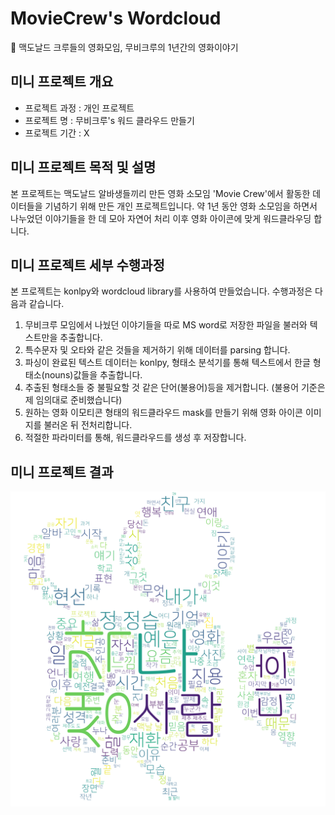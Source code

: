 # MovieCrew's Wordcloud
🎥 맥도날드 크루들의 영화모임, 무비크루의 1년간의 영화이야기

## 미니 프로젝트 개요
- 프로젝트 과정 : 개인 프로젝트
- 프로젝트 명 : 무비크루's 워드 클라우드 만들기
- 프로젝트 기간 : X

## 미니 프로젝트 목적 및 설명
본 프로젝트는 맥도날드 알바생들끼리 만든 영화 소모임 'Movie Crew'에서 활동한 데이터들을 기념하기 위해 만든 개인 프로젝트입니다. 약 1년 동안 영화 소모임을 하면서 나누었던 이야기들을 한 데 모아 자연어 처리 이후 영화 아이콘에 맞게 워드클라우딩 합니다.


## 미니 프로젝트 세부 수행과정
본 프로젝트는 konlpy와 wordcloud library를 사용하여 만들었습니다. 수행과정은 다음과 같습니다.

1. 무비크루 모임에서 나눴던 이야기들을 따로 MS word로 저장한 파일을 불러와 텍스트만을 추출합니다.
2. 특수문자 및 오타와 같은 것들을 제거하기 위해 데이터를 parsing 합니다.
3. 파싱이 완료된 텍스트 데이터는 konlpy, 형태소 분석기를 통해 텍스트에서 한글 형태소(nouns)값들을 추출합니다.
4. 추출된 형태소들 중 불필요할 것 같은 단어(불용어)등을 제거합니다. (불용어 기준은 제 임의대로 준비했습니다)
5. 원하는 영화 이모티콘 형태의 워드클라우드 mask를 만들기 위해 영화 아이콘 이미지를 불러온 뒤 전처리합니다.
6. 적절한 파라미터를 통해, 워드클라우드를 생성 후 저장합니다.

## 미니 프로젝트 결과
![wordcloud](./result.png)